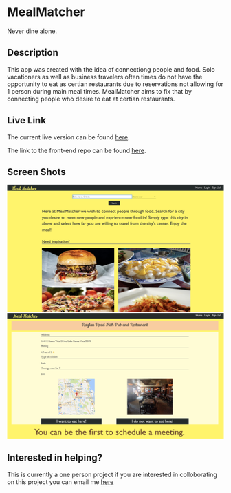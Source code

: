 # MealMatcher

Never dine alone.

## Description
This app was created with the idea of connectiong people and food. Solo vacationers as well as business travelers often times do not have the opportunity to eat as certian restaurants due to reservations not allowing for 1 person during main meal times. MealMatcher aims to fix that by connecting people who desire to eat at certian restaurants.

## Live Link

The current live version can be found <a href="http://anthonymengel.com/mealMatcher/">here</a>.

The link to the front-end repo can be found <a href="https://github.com/asmengel/mealmatcher-rework-client">here</a>.

## Screen Shots

<img src="./SS/mm-home.png">
<img src="./SS/mm-result.png">

## Interested in helping?
This is currently a one person project if you are interested in colloborating on this project you can email me <a href="mailto:anthony@anthonymengel.com?Subject=I%20am%20interested%20in%20helping%20with%20Meal%20Matcher" target="_top">here</a>


